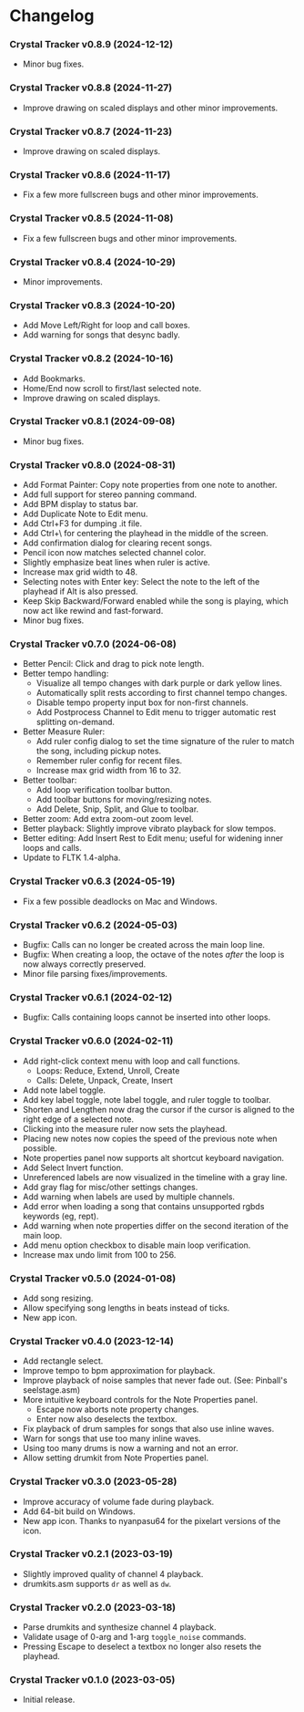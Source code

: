Changelog
=========

### Crystal Tracker v0.8.9 (2024-12-12)

 * Minor bug fixes.

### Crystal Tracker v0.8.8 (2024-11-27)

 * Improve drawing on scaled displays and other minor improvements.

### Crystal Tracker v0.8.7 (2024-11-23)

 * Improve drawing on scaled displays.

### Crystal Tracker v0.8.6 (2024-11-17)

 * Fix a few more fullscreen bugs and other minor improvements.

### Crystal Tracker v0.8.5 (2024-11-08)

 * Fix a few fullscreen bugs and other minor improvements.

### Crystal Tracker v0.8.4 (2024-10-29)

 * Minor improvements.

### Crystal Tracker v0.8.3 (2024-10-20)

 * Add Move Left/Right for loop and call boxes.
 * Add warning for songs that desync badly.

### Crystal Tracker v0.8.2 (2024-10-16)

 * Add Bookmarks.
 * Home/End now scroll to first/last selected note.
 * Improve drawing on scaled displays.

### Crystal Tracker v0.8.1 (2024-09-08)

 * Minor bug fixes.

### Crystal Tracker v0.8.0 (2024-08-31)

 * Add Format Painter: Copy note properties from one note to another.
 * Add full support for stereo panning command.
 * Add BPM display to status bar.
 * Add Duplicate Note to Edit menu.
 * Add Ctrl+F3 for dumping .it file.
 * Add Ctrl+\ for centering the playhead in the middle of the screen.
 * Add confirmation dialog for clearing recent songs.
 * Pencil icon now matches selected channel color.
 * Slightly emphasize beat lines when ruler is active.
 * Increase max grid width to 48.
 * Selecting notes with Enter key: Select the note to the left of the playhead if Alt is also pressed.
 * Keep Skip Backward/Forward enabled while the song is playing, which now act like rewind and fast-forward.
 * Minor bug fixes.

### Crystal Tracker v0.7.0 (2024-06-08)

 * Better Pencil: Click and drag to pick note length.
 * Better tempo handling:
   * Visualize all tempo changes with dark purple or dark yellow lines.
   * Automatically split rests according to first channel tempo changes.
   * Disable tempo property input box for non-first channels.
   * Add Postprocess Channel to Edit menu to trigger automatic rest splitting on-demand.
 * Better Measure Ruler:
   * Add ruler config dialog to set the time signature of the ruler to match the song, including pickup notes.
   * Remember ruler config for recent files.
   * Increase max grid width from 16 to 32.
 * Better toolbar:
   * Add loop verification toolbar button.
   * Add toolbar buttons for moving/resizing notes.
   * Add Delete, Snip, Split, and Glue to toolbar.
 * Better zoom: Add extra zoom-out zoom level.
 * Better playback: Slightly improve vibrato playback for slow tempos.
 * Better editing: Add Insert Rest to Edit menu; useful for widening inner loops and calls.
 * Update to FLTK 1.4-alpha.

### Crystal Tracker v0.6.3 (2024-05-19)

 * Fix a few possible deadlocks on Mac and Windows.

### Crystal Tracker v0.6.2 (2024-05-03)

 * Bugfix: Calls can no longer be created across the main loop line.
 * Bugfix: When creating a loop, the octave of the notes *after* the loop is now always correctly preserved.
 * Minor file parsing fixes/improvements.

### Crystal Tracker v0.6.1 (2024-02-12)

 * Bugfix: Calls containing loops cannot be inserted into other loops.

### Crystal Tracker v0.6.0 (2024-02-11)

 * Add right-click context menu with loop and call functions.
   * Loops: Reduce, Extend, Unroll, Create
   * Calls: Delete, Unpack, Create, Insert
 * Add note label toggle.
 * Add key label toggle, note label toggle, and ruler toggle to toolbar.
 * Shorten and Lengthen now drag the cursor if the cursor is aligned to the right edge of a selected note.
 * Clicking into the measure ruler now sets the playhead.
 * Placing new notes now copies the speed of the previous note when possible.
 * Note properties panel now supports alt shortcut keyboard navigation.
 * Add Select Invert function.
 * Unreferenced labels are now visualized in the timeline with a gray line.
 * Add gray flag for misc/other settings changes.
 * Add warning when labels are used by multiple channels.
 * Add error when loading a song that contains unsupported rgbds keywords (eg, rept).
 * Add warning when note properties differ on the second iteration of the main loop.
 * Add menu option checkbox to disable main loop verification.
 * Increase max undo limit from 100 to 256.

### Crystal Tracker v0.5.0 (2024-01-08)

 * Add song resizing.
 * Allow specifying song lengths in beats instead of ticks.
 * New app icon.

### Crystal Tracker v0.4.0 (2023-12-14)

 * Add rectangle select.
 * Improve tempo to bpm approximation for playback.
 * Improve playback of noise samples that never fade out. (See: Pinball's seelstage.asm)
 * More intuitive keyboard controls for the Note Properties panel.
   * Escape now aborts note property changes.
   * Enter now also deselects the textbox.
 * Fix playback of drum samples for songs that also use inline waves.
 * Warn for songs that use too many inline waves.
 * Using too many drums is now a warning and not an error.
 * Allow setting drumkit from Note Properties panel.

### Crystal Tracker v0.3.0 (2023-05-28)

 * Improve accuracy of volume fade during playback.
 * Add 64-bit build on Windows.
 * New app icon. Thanks to nyanpasu64 for the pixelart versions of the icon.

### Crystal Tracker v0.2.1 (2023-03-19)

 * Slightly improved quality of channel 4 playback.
 * drumkits.asm supports `dr` as well as `dw`.

### Crystal Tracker v0.2.0 (2023-03-18)

 * Parse drumkits and synthesize channel 4 playback.
 * Validate usage of 0-arg and 1-arg `toggle_noise` commands.
 * Pressing Escape to deselect a textbox no longer also resets the playhead.

### Crystal Tracker v0.1.0 (2023-03-05)

 * Initial release.
